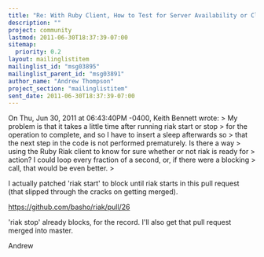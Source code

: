 ```yaml
---
title: "Re: With Ruby Client, How to Test for Server Availability or Clear	All Data?"
description: ""
project: community
lastmod: 2011-06-30T18:37:39-07:00
sitemap:
  priority: 0.2
layout: mailinglistitem
mailinglist_id: "msg03895"
mailinglist_parent_id: "msg03891"
author_name: "Andrew Thompson"
project_section: "mailinglistitem"
sent_date: 2011-06-30T18:37:39-07:00
---
```



On Thu, Jun 30, 2011 at 06:43:40PM -0400, Keith Bennett wrote:
&gt; My problem is that it takes a little time after running riak start or stop 
&gt; for the operation to complete, and so I have to insert a sleep afterwards so 
&gt; that the next step in the code is not performed prematurely. Is there a way 
&gt; using the Ruby Riak client to know for sure whether or not riak is ready for 
&gt; action? I could loop every fraction of a second, or, if there were a blocking 
&gt; call, that would be even better.
&gt; 

I actually patched 'riak start' to block until riak starts in this
pull request (that slipped through the cracks on getting merged).

https://github.com/basho/riak/pull/26

'riak stop' already blocks, for the record. I'll also get that pull
request merged into master.

Andrew

